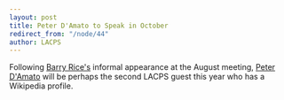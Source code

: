 ```yaml
---
layout: post
title: Peter D'Amato to Speak in October
redirect_from: "/node/44"
author: LACPS
---
```


<div class="field field-name-body field-type-text-with-summary field-label-hidden"><div class="field-items"><div class="field-item even"><p>Following <a href="https://en.wikipedia.org/wiki/Barry_Rice">Barry Rice's</a> informal appearance at the August meeting, <a href="https://en.wikipedia.org/wiki/Peter_D%27Amato">Peter D'Amato</a> will be perhaps the second LACPS guest this year who has a Wikipedia profile.</p></div></div></div>
